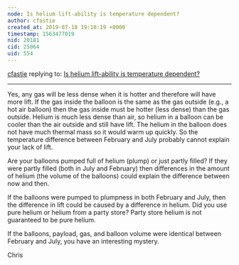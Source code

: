 ```yaml
---
node: Is helium lift-ability is temperature dependent?
author: cfastie
created_at: 2019-07-18 19:10:19 +0000
timestamp: 1563477019
nid: 20181
cid: 25064
uid: 554
---
```




[cfastie](../profile/cfastie) replying to: [Is helium lift-ability is temperature dependent?](../notes/ryangaia/07-18-2019/is-helium-lift-ability-is-temperature-dependent)

----
Yes, any gas will be less dense when it is hotter and therefore will have more lift. If the gas inside the balloon is the same as the gas outside (e.g., a hot air balloon) then the gas inside must be hotter (less dense) than the gas outside. Helium is much less dense than air, so helium in a balloon can be cooler than the air outside and still have lift. The helium in the balloon does not have much thermal mass so it would warm up quickly. So the temperature difference between February and July probably cannot explain your lack of lift.

Are your balloons pumped full of helium (plump) or just partly filled? If they were partly filled (both in July and February) then differences in the amount of helium (the volume of the balloons) could explain the difference between now and then.

If the balloons were pumped to plumpness in both February and July, then the difference in lift could be caused by a difference in helium. Did you use pure helium or helium from a party store? Party store helium is not guaranteed to be pure helium. 

If the balloons, payload, gas, and balloon volume were identical between February and July, you have an interesting mystery.

Chris